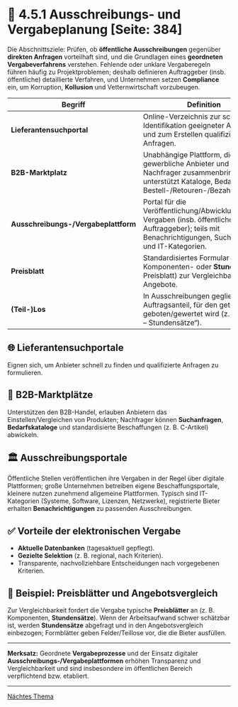 # 📣 4.5.1 Ausschreibungs- und Vergabeplanung [Seite: 384]

Die Abschnittsziele: Prüfen, ob **öffentliche Ausschreibungen** gegenüber **direkten Anfragen** vorteilhaft sind, und die Grundlagen eines **geordneten Vergabeverfahrens** verstehen. Fehlende oder unklare Vergaberegeln führen häufig zu Projektproblemen; deshalb definieren Auftraggeber (insb. öffentliche) detaillierte Verfahren, und Unternehmen setzen **Compliance** ein, um Korruption, **Kollusion** und Vetternwirtschaft vorzubeugen. 

| Begriff                              | Definition                                                                                                                                              |
| ------------------------------------ | ------------------------------------------------------------------------------------------------------------------------------------------------------- |
| **Lieferantensuchportal**            | Online-Verzeichnis zur schnellen Identifikation geeigneter Anbieter und zum Erstellen qualifizierter Anfragen.                                          |
| **B2B-Marktplatz**                   | Unabhängige Plattform, die gewerbliche Anbieter und Nachfrager zusammenbringt; unterstützt Kataloge, Bedarfskörbe, Bestell-/Retouren-/Bezahlprozesse.   |
| **Ausschreibungs-/Vergabeplattform** | Portal für die Veröffentlichung/Abwicklung von Vergaben (insb. öffentlicher Auftraggeber); teils mit Benachrichtigungen, Suchfiltern und IT-Kategorien. |
| **Preisblatt**                       | Standardisiertes Formular (z. B. Komponenten- oder **Stundensatz**-Preisblatt) zur Vergleichbarkeit der Angebote.                                       |
| **(Teil-)Los**                       | In Ausschreibungen gegliederter Auftragsanteil, für den getrennt geboten/gewertet wird (z. B. „Los 4 – Stundensätze“).                                  |

## 🌐 Lieferantensuchportale

Eignen sich, um Anbieter schnell zu finden und qualifizierte Anfragen zu formulieren. 

## 🧩 B2B-Marktplätze

Unterstützen den B2B-Handel, erlauben Anbietern das Einstellen/Vergleichen von Produkten; Nachfrager können **Suchanfragen**, **Bedarfskataloge** und standardisierte Beschaffungen (z. B. C-Artikel) abwickeln. 

## 🏛️ Ausschreibungsportale

Öffentliche Stellen veröffentlichen ihre Vergaben in der Regel über digitale Plattformen; große Unternehmen betreiben eigene Beschaffungsportale, kleinere nutzen zunehmend allgemeine Plattformen. Typisch sind IT-Kategorien (Systeme, Software, Lizenzen, Netzwerke), registrierte Bieter erhalten **Benachrichtigungen** zu passenden Ausschreibungen.

## ✅ Vorteile der elektronischen Vergabe

* **Aktuelle Datenbanken** (tagesaktuell gepflegt).
* **Gezielte Selektion** (z. B. regional, nach Kriterien).
* Transparente, nachvollziehbare Entscheidungen nach vorgegebenen Kriterien. 

## 📑 Beispiel: Preisblätter und Angebotsvergleich

Zur Vergleichbarkeit fordert die Vergabe typische **Preisblätter** an (z. B. Komponenten, **Stundensätze**). Wenn der Arbeitsaufwand schwer schätzbar ist, werden **Stundensätze** abgefragt und in den Angebotsvergleich einbezogen; Formblätter geben Felder/Teillose vor, die die Bieter ausfüllen. 

---

**Merksatz:** Geordnete **Vergabeprozesse** und der Einsatz digitaler **Ausschreibungs-/Vergabeplattformen** erhöhen Transparenz und Vergleichbarkeit und sind insbesondere im öffentlichen Bereich verpflichtend bzw. etabliert.


---

[Nächtes Thema](./4.5.2_Funktionale_Anforderungen_planen.md)